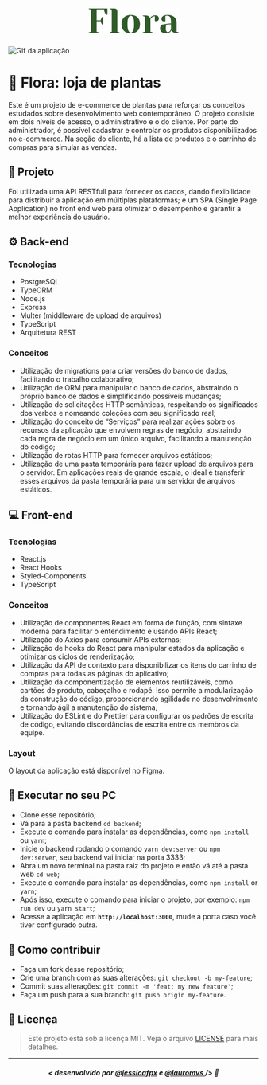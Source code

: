 <h1 align="center">
    <img src="./assets/logo.png" alt="Flora"/>
</h1>

<img src="./assets/flora.gif" alt="Gif da aplicação"/>

# 🌱 Flora: loja de plantas
Este é um projeto de e-commerce de plantas para reforçar os conceitos estudados sobre desenvolvimento web contemporâneo. O projeto consiste em dois níveis de acesso, o administrativo e o do cliente. Por parte do administrador, é possível cadastrar e controlar os produtos disponibilizados no e-commerce. Na seção do cliente, há a lista de produtos e o carrinho de compras para simular as vendas.

## 📝 Projeto
Foi utilizada uma API RESTfull para fornecer os dados, dando flexibilidade para distribuir a aplicação em múltiplas plataformas; e um SPA (Single Page Application) no front end web para otimizar o desempenho e garantir a melhor experiência do usuário.


## ⚙️ Back-end

### Tecnologias
- PostgreSQL
- TypeORM
- Node.js
- Express
- Multer (middleware de upload de arquivos)
- TypeScript
- Arquitetura REST

### Conceitos
- Utilização de migrations para criar versões do banco de dados, facilitando o trabalho colaborativo;
- Utilização de ORM para manipular o banco de dados, abstraindo o próprio banco de dados e simplificando possíveis mudanças;
- Utilização de solicitações HTTP semânticas, respeitando os significados dos verbos e nomeando coleções com seu significado real;
- Utilização do conceito de “Serviços” para realizar ações sobre os recursos da aplicação que envolvem regras de negócio, abstraindo cada regra de negócio em um único arquivo, facilitando a manutenção do código;
- Utilização de rotas HTTP para fornecer arquivos estáticos;
- Utilização de uma pasta temporária para fazer upload de arquivos para o servidor. Em aplicações reais de grande escala, o ideal é transferir esses arquivos da pasta temporária para um servidor de arquivos estáticos.

## 💻 Front-end

### Tecnologias
- React.js
- React Hooks
- Styled-Components
- TypeScript

### Conceitos
- Utilização de componentes React em forma de função, com sintaxe moderna para facilitar o entendimento e usando APIs React;
- Utilização do Axios para consumir APIs externas;
- Utilização de hooks do React para manipular estados da aplicação e otimizar os ciclos de renderização;
- Utilização da API de contexto para disponibilizar os itens do carrinho de compras para todas as páginas do aplicativo;
- Utilização da componentização de elementos reutilizáveis, como cartões de produto, cabeçalho e rodapé. Isso permite a modularização da construção do código, proporcionando agilidade no desenvolvimento e tornando ágil a manutenção do sistema;
- Utilização do ESLint e do Prettier para configurar os padrões de escrita de código, evitando discordâncias de escrita entre os membros da equipe.

###  Layout
O layout da aplicação está disponível no [Figma](https://www.figma.com/file/nIT6fFPNfYZF5EOsRtqYg5/Flora-e-commerce?node-id=0%3A1).

## 🔧 Executar no seu PC

- Clone esse repositório;
- Vá para a pasta backend `cd backend`;
- Execute o comando para instalar as dependências, como `npm install` ou `yarn`;
- Inicie o backend rodando o comando `yarn dev:server` ou `npm dev:server`, seu backend vai iniciar na porta 3333;
- Abra um novo terminal na pasta raiz do projeto e então vá até a pasta web `cd web`;
- Execute o comando para instalar as dependências, como `npm install` or `yarn`;
- Após isso, execute o comando para iniciar o projeto, por exemplo: `npm run dev` ou `yarn start`;
- Acesse a aplicação em <strong> `http://localhost:3000`</strong>, mude a porta caso você tiver configurado outra.

## 🤔 Como contribuir

- Faça um fork desse repositório;
- Crie uma branch com as suas alterações: `git checkout -b my-feature`;
- Commit suas alterações: `git commit -m 'feat: my new feature'`;
- Faça um push para a sua branch: `git push origin my-feature`.

## 📜 Licença

> Este projeto está sob a licença MIT. Veja o arquivo [LICENSE](https://github.com/lauromvs/flora/blob/main/LICENSE.md) para mais detalhes.

---

##### <p align="center"> <strong> < desenvolvido por <a href="github.com/jessicafpx"> @jessicafpx</a> e <a href="github.com/lauromvs"> @lauromvs  </a> /> </strong> 👋